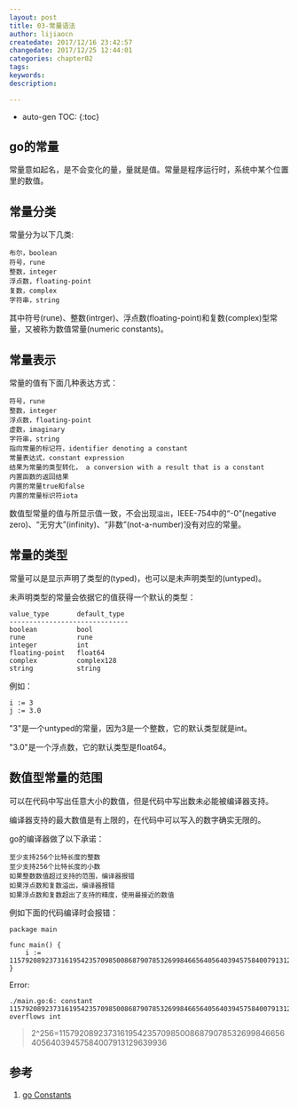 ```yaml
---
layout: post
title: 03-常量语法
author: lijiaocn
createdate: 2017/12/16 23:42:57
changedate: 2017/12/25 12:44:01
categories: chapter02
tags:
keywords:
description: 

---
```


* auto-gen TOC:
{:toc}

## go的常量

常量意如起名，是不会变化的量，量就是值。常量是程序运行时，系统中某个位置里的数值。

## 常量分类

常量分为以下几类:

	布尔，boolean
	符号，rune
	整数，integer
	浮点数，floating-point
	复数，complex
	字符串，string

其中符号(rune)、整数(intrger)、浮点数(floating-point)和复数(complex)型常量，又被称为数值常量(numeric constants)。

## 常量表示

常量的值有下面几种表达方式：

	符号，rune
	整数，integer
	浮点数，floating-point
	虚数，imaginary
	字符串，string
	指向常量的标记符，identifier denoting a constant
	常量表达式，constant expression
	结果为常量的类型转化， a conversion with a result that is a constant
	内置函数的返回结果
	内置的常量true和false
	内置的常量标识符iota

数值型常量的值与所显示值一致，不会出现`溢出`，IEEE-754中的“-0”(negative zero)、“无穷大”(infinity)、“非数”(not-a-number)没有对应的常量。

## 常量的类型

常量可以是显示声明了类型的(typed)，也可以是未声明类型的(untyped)。

未声明类型的常量会依据它的值获得一个默认的类型：

	value_type       default_type
	------------------------------
	boolean          bool
	rune             rune
	integer          int
	floating-point   float64
	complex          complex128
	string           string

例如：

	i := 3
	j := 3.0

"3"是一个untyped的常量，因为3是一个整数，它的默认类型就是int。

"3.0"是一个浮点数，它的默认类型是float64。

## 数值型常量的范围

可以在代码中写出任意大小的数值，但是代码中写出数未必能被编译器支持。

编译器支持的最大数值是有上限的，在代码中可以写入的数字确实无限的。

go的编译器做了以下承诺：

	至少支持256个比特长度的整数
	至少支持256个比特长度的小数
	如果整数数值超过支持的范围，编译器报错
	如果浮点数和复数溢出，编译器报错
	如果浮点数和复数超出了支持的精度，使用最接近的数值

例如下面的代码编译时会报错：

	package main
	
	func main() {
		i := 115792089237316195423570985008687907853269984665640564039457584007913129639936
	}

Error:

	./main.go:6: constant 115792089237316195423570985008687907853269984665640564039457584007913129639936 overflows int

>2^256=115792089237316195423570985008687907853269984665640564039457584007913129639936

## 参考

1. [go Constants][1]

[1]: http://127.0.0.1:6060/ref/spec#Constants  "go Constants" 
